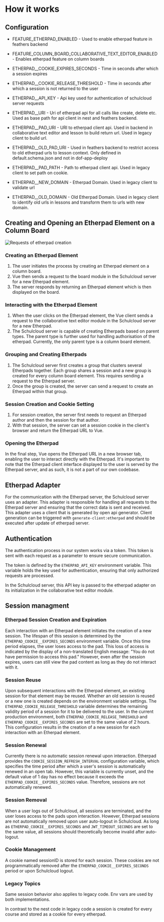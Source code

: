 # How it works

## Configuration
- FEATURE_ETHERPAD_ENABLED - Used to enable etherpad feature in feathers backend
- FEATURE_COLUMN_BOARD_COLLABORATIVE_TEXT_EDITOR_ENABLED - Enables etherpad feature on column boards

- ETHERPAD__COOKIE_EXPIRES_SECONDS - Time in seconds after which a session expires
- ETHERPAD__COOKIE_RELEASE_THRESHOLD - Time in seconds after which a session is not returned to the user

- ETHERPAD__API_KEY - Api key used for authentication of schulcloud server requests

- ETHERPAD__URI - Uri of etherpad api for all calls like create, delete etc. Used as base path for api client in nest and feathers backend.

- ETHERPAD__PAD_URI - URI to etherpad client api. Used in backend in collaborative text editor and lesson to build return url. Used in legacy client to build url.
- ETHERPAD__OLD_PAD_URI - Used in feathers backend to restrict access to old etherpad urls to lesson context. Only defined in default.schema.json and not in dof-app-deploy 
- ETHERPAD__PAD_PATH - Path to etherpad client api. Used in legacy client to set path on cookie.

- ETHERPAD__NEW_DOMAIN - Etherpad Domain. Used in legacy client to validate url
- ETHERPAD__OLD_DOMAIN - Old Etherpad Domain. Used in legacy client to identify old urls in lessons and transform them to urls with new domain.

## Creating and Opening an Etherpad Element on a Column Board

![Requests of etherpad creation](how_it_works.png)

### Creating an Etherpad Element
1. The user initiates the process by creating an Etherpad element on a column board.
2. Vue then sends a request to the board module in the Schulcloud server for a new Etherpad element.
3. The server responds by returning an Etherpad element which is then displayed on the board.

### Interacting with the Etherpad Element
1. When the user clicks on the Etherpad element, the Vue client sends a request to the collaborative text editor module in the Schulcloud server for a new Etherpad.
2. The Schulcloud server is capable of creating Etherpads based on parent types. The parent type is further used for handling authorisation of the etherpad. Currently, the only parent type is a column board element.

### Grouping and Creating Etherpads
1. The Schulcloud server first creates a group that clusters several Etherpads together. Each group shares a session and a new group is created for every column board element. This requires sending a request to the Etherpad server.
2. Once the group is created, the server can send a request to create an Etherpad within that group.

### Session Creation and Cookie Setting
1. For session creation, the server first needs to request an Etherpad author and then the session for that author.
2. With that session, the server can set a session cookie in the client's browser and return the Etherpad URL to Vue.

### Opening the Etherpad
In the final step, Vue opens the Etherpad URL in a new browser tab, enabling the user to interact directly with the Etherpad. It's important to note that the Etherpad client interface displayed to the user is served by the Etherpad server, and as such, it is not a part of our own codebase.

## Etherpad Adapter
For the communication with the Etherpad server, the Schulcloud server uses an adapter. This adapter is responsible for handling all requests to the Etherpad server and ensuring that the correct data is sent and received. This adapter uses a client that is generated by open api generator. Client generation can be triggered with `generate-client:etherpad` and should be executed after update of etherpad server.

## Authentication
The authentication process in our system works via a token. This token is sent with each request as a parameter to ensure secure communication.

The token is defined by the `ETHERPAD_API_KEY` environment variable. This variable holds the key used for authentication, ensuring that only authorized requests are processed.

In the Schulcloud server, this API key is passed to the etherpad adapter on its initialization in the collaborative text editor module.

## Session managment

### Etherpad Session Creation and Expiration
Each interaction with an Etherpad element initiates the creation of a new session. The lifespan of this session is determined by the `ETHERPAD_COOKIE__EXPIRES_SECONDS` environment variable. Once this time period elapses, the user loses access to the pad. This loss of access is indicated by the display of a non-translated English message: "You do not have permission to access this pad." However, even after the session expires, users can still view the pad content as long as they do not interact with it.

### Session Reuse
Upon subsequent interactions with the Etherpad element, an existing session for that element may be reused. Whether an old session is reused or a new one is created depends on the environment variable settings. The `ETHERPAD_COOKIE_RELEASE_THRESHOLD` variable determines the remaining validity period of a session for it to be delivered to the user. In the current production environment, both `ETHERPAD_COOKIE_RELEASE_THRESHOLD` and `ETHERPAD_COOKIE__EXPIRES_SECONDS` are set to the same value of 2 hours. This configuration results in the creation of a new session for each interaction with an Etherpad element.

### Session Renewal
Currently there is no automatic session renewal upon interaction. Etherpad provides the `COOKIE_SESSION_REFRESH_INTERVAL` configuration variable, which specifies the time period after which a user's session is automatically renewed in an open tab. However, this variable is currently unset, and the default value of 1 day has no effect because it exceeds the `ETHERPAD_COOKIE__EXPIRES_SECONDS` value. Therefore, sessions are not automatically renewed.

### Session Removal
When a user logs out of Schulcloud, all sessions are terminated, and the user loses access to the pads upon interaction. However, Etherpad sessions are not automatically removed upon user auto-logout in Schulcloud. As long as `ETHERPAD_COOKIE__EXPIRES_SECONDS` and `JWT_TIMEOUT_SECONDS` are set to the same value, all sessions should theoretically become invalid after auto-logout.

### Cookie Management
A cookie named sessionID is stored for each session. These cookies are not programmatically removed after the `ETHERPAD_COOKIE__EXPIRES_SECONDS` period or upon Schulcloud logout.

### Legacy Topics

Same session behavior also applies to legacy code. Env vars are used by both implementations.

In contrast to the nest code in legacy code a session is created for every course and stored as a cookie for every etherpad.



